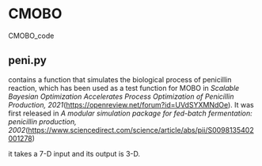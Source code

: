 # CMOBO
CMOBO_code

## peni.py
contains a function that simulates the biological process of penicillin reaction, which has been used as a test function for MOBO in *Scalable Bayesian Optimization Accelerates Process Optimization of Penicillin Production, 2021*(https://openreview.net/forum?id=UVdSYXMNdOe). It was first released in *A modular simulation package for fed-batch fermentation: penicillin production, 2002*(https://www.sciencedirect.com/science/article/abs/pii/S0098135402001278)

it takes a 7-D input and its output is 3-D.
